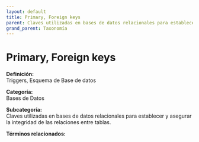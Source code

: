 ```yaml
---
layout: default
title: Primary, Foreign keys
parent: Claves utilizadas en bases de datos relacionales para establecer y asegurar la integridad de las relaciones entre tablas.
grand_parent: Taxonomía
---
```


# Primary, Foreign keys

**Definición:**  
Triggers, Esquema de Base de datos

**Categoría:**  
Bases de Datos

**Subcategoría:**  
Claves utilizadas en bases de datos relacionales para establecer y asegurar la integridad de las relaciones entre tablas.

**Términos relacionados:**  

